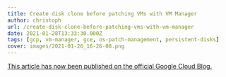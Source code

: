 ```yaml
---
title: Create disk clone before patching VMs with VM Manager
author: christoph
url: /create-disk-clone-before-patching-vms-with-vm-manager
date: 2021-01-28T13:33:30.000Z
tags: [gcp, vm-manager, gce, os-patch-management, persistent-disks]
cover: images/2021-01-26_16-26-08.png
---
```


[This article has now been published on the official Google Cloud Blog.](https://cloud.google.com/blog/products/compute/how-to-use-vm-manager-os-patch-management-to-clone-a-disk)
